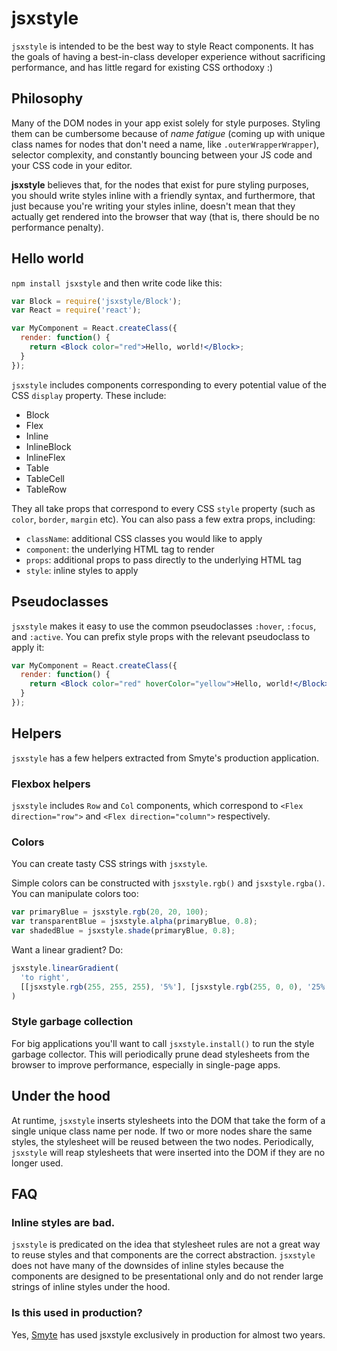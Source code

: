# jsxstyle

`jsxstyle` is intended to be the best way to style React components. It has the
goals of having a best-in-class developer experience without sacrificing
performance, and has little regard for existing CSS orthodoxy :)

## Philosophy

Many of the DOM nodes in your app exist solely for style purposes. Styling
them can be cumbersome because of *name fatigue* (coming up with unique class
names for nodes that don't need a name, like `.outerWrapperWrapper`), selector
complexity, and constantly bouncing between your JS code and your CSS code in
your editor.

**jsxstyle** believes that, for the nodes that exist for pure styling purposes,
you should write styles inline with a friendly syntax, and furthermore, that just
because you're writing your styles inline, doesn't mean that they actually get rendered
into the browser that way (that is, there should be no performance penalty).

## Hello world

`npm install jsxstyle` and then write code like this:

```jsx
var Block = require('jsxstyle/Block');
var React = require('react');

var MyComponent = React.createClass({
  render: function() {
    return <Block color="red">Hello, world!</Block>;
  }
});
```

`jsxstyle` includes components corresponding to every potential value of the CSS
`display` property. These include:
  * Block
  * Flex
  * Inline
  * InlineBlock
  * InlineFlex
  * Table
  * TableCell
  * TableRow

They all take props that correspond to every CSS `style` property (such as `color`,
`border`, `margin` etc). You can also pass a few extra props, including:
  * `className`: additional CSS classes you would like to apply
  * `component`: the underlying HTML tag to render
  * `props`: additional props to pass directly to the underlying HTML tag
  * `style`: inline styles to apply

## Pseudoclasses

`jsxstyle` makes it easy to use the common pseudoclasses `:hover`, `:focus`, and
`:active`. You can prefix style props with the relevant pseudoclass to apply it:

```jsx
var MyComponent = React.createClass({
  render: function() {
    return <Block color="red" hoverColor="yellow">Hello, world!</Block>;
  }
});
```

## Helpers

`jsxstyle` has a few helpers extracted from Smyte's production application.

### Flexbox helpers

`jsxstyle` includes `Row` and `Col` components, which correspond to
`<Flex direction="row">` and `<Flex direction="column">` respectively.

### Colors

You can create tasty CSS strings with `jsxstyle`.

Simple colors can be constructed with `jsxstyle.rgb()` and `jsxstyle.rgba()`. You can
manipulate colors too:

```js
var primaryBlue = jsxstyle.rgb(20, 20, 100);
var transparentBlue = jsxstyle.alpha(primaryBlue, 0.8);
var shadedBlue = jsxstyle.shade(primaryBlue, 0.8);
```

Want a linear gradient? Do:

```js
jsxstyle.linearGradient(
  'to right',
  [[jsxstyle.rgb(255, 255, 255), '5%'], [jsxstyle.rgb(255, 0, 0), '25%']]
)
```

### Style garbage collection

For big applications you'll want to call `jsxstyle.install()` to run the style garbage
collector. This will periodically prune dead stylesheets from the browser to improve
performance, especially in single-page apps.

## Under the hood

At runtime, `jsxstyle` inserts stylesheets into the DOM that take the form of a single
unique class name per node. If two or more nodes share the same styles, the stylesheet
will be reused between the two nodes. Periodically, `jsxstyle` will reap stylesheets
that were inserted into the DOM if they are no longer used.

## FAQ

### Inline styles are bad.

`jsxstyle` is predicated on the idea that stylesheet rules are not a great way to reuse
styles and that components are the correct abstraction. `jsxstyle` does not have many
of the downsides of inline styles because the components are designed to be
presentational only and do not render large strings of inline styles under the hood.

### Is this used in production?

Yes, [Smyte](https://www.smyte.com/) has used jsxstyle exclusively in production for
almost two years.
